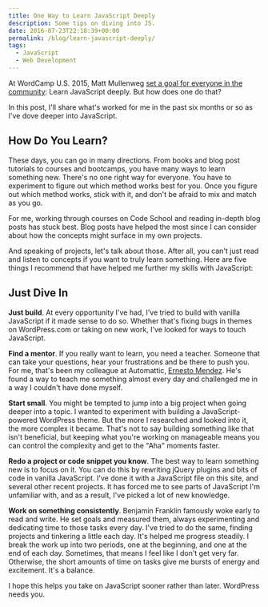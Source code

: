 ```yaml
---
title: One Way to Learn JavaScript Deeply
description: Some tips on diving into JS.
date: 2016-07-23T22:18:39+00:00
permalink: /blog/learn-javascript-deeply/
tags:
  - JavaScript
  - Web Development
---
```


At WordCamp U.S. 2015, Matt Mullenweg [set a goal for everyone in the community](http://wordpress.tv/2015/12/07/matt-mullenweg-state-of-the-word-2015/): Learn JavaScript deeply. But how does one do that?

In this post, I'll share what's worked for me in the past six months or so as I've dove deeper into JavaScript.

## How Do You Learn?

These days, you can go in many directions. From books and blog post tutorials to courses and bootcamps, you have many ways to learn something new. There's no one right way for everyone. You have to experiment to figure out which method works best for you. Once you figure out which method works, stick with it, and don't be afraid to mix and match as you go.

For me, working through courses on Code School and reading in-depth blog posts has stuck best. Blog posts have helped the most since I can consider about how the concepts might surface in my own projects.

And speaking of projects, let's talk about those. After all, you can't just read and listen to concepts if you want to truly learn something. Here are five things I recommend that have helped me further my skills with JavaScript:

## Just Dive In

**Just build**. At every opportunity I've had, I've tried to build with vanilla JavaScript if it made sense to do so. Whether that's fixing bugs in themes on WordPress.com or taking on new work, I've looked for ways to touch JavaScript.

**Find a mentor**. If you really want to learn, you need a teacher. Someone that can take your questions, hear your frustrations and be there to push you. For me, that's been my colleague at Automattic, [Ernesto Mendez](https://twitter.com/mendezcode). He's found a way to teach me something almost every day and challenged me in a way I couldn't have done myself.

**Start small**. You might be tempted to jump into a big project when going deeper into a topic. I wanted to experiment with building a JavaScript-powered WordPress theme. But the more I researched and looked into it, the more complex it became. That's not to say building something like that isn't beneficial, but keeping what you're working on manageable means you can control the complexity and get to the "Aha" moments faster.

**Redo a project or code snippet you know**. The best way to learn something new is to focus on it. You can do this by rewriting jQuery plugins and bits of code in vanilla JavaScript. I've done it with a JavaScript file on this site, and several other recent projects. It has forced me to see parts of JavaScript I'm unfamiliar with, and as a result, I've picked a lot of new knowledge.

**Work on something consistently**. Benjamin Franklin famously woke early to read and write. He set goals and measured them, always experimenting and dedicating time to those tasks every day. I've tried to do the same, finding projects and tinkering a little each day. It's helped me progress steadily. I break the work up into two periods, one at the beginning, and one at the end of each day. Sometimes, that means I feel like I don't get very far. Otherwise, the short amounts of time on tasks give me bursts of energy and excitement. It's a balance.

I hope this helps you take on JavaScript sooner rather than later. WordPress needs you.
